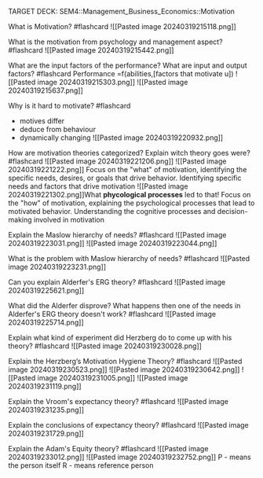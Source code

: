 TARGET DECK: SEM4::Management_Business_Economics::Motivation

What is Motivation? #flashcard 
![[Pasted image 20240319215118.png]]
<!--ID: 1710883967531-->



What is the motivation from psychology and management aspect? #flashcard 
![[Pasted image 20240319215442.png]]
<!--ID: 1710883967536-->



What are the input factors of the performance? 
What are input and output factors? #flashcard 
Performance =f(abilities,[factors that motivate u])
![[Pasted image 20240319215303.png]]
![[Pasted image 20240319215637.png]]
<!--ID: 1710883967540-->


Why is it hard to motivate? #flashcard 
- motives differ
- deduce from behaviour
- dynamically changing
![[Pasted image 20240319220932.png]]
<!--ID: 1710883967544-->


How are motivation theories categorized?
Explain witch theory goes were? #flashcard 
![[Pasted image 20240319221206.png]]
![[Pasted image 20240319221222.png]]
Focus on the "what" of motivation, identifying the specific needs, desires, or goals that drive behavior.
Identifying specific needs and factors that drive motivation
![[Pasted image 20240319221302.png]]What **phycological processes** led to that!
Focus on the "how" of motivation, explaining the psychological processes that lead to motivated behavior.
Understanding the cognitive processes and decision-making involved in motivation
<!--ID: 1710883967548-->


Explain the Maslow hierarchy  of needs? #flashcard 
![[Pasted image 20240319223031.png]]
![[Pasted image 20240319223044.png]]
<!--ID: 1710883967552-->



What is the problem with Maslow hierarchy of needs? #flashcard 
![[Pasted image 20240319223231.png]]
<!--ID: 1710883967557-->



Can you explain Alderfer's ERG theory? #flashcard 
![[Pasted image 20240319225621.png]]
<!--ID: 1710887423800-->



What did the Alderfer disprove?
What happens then one of the needs in Alderfer's ERG theory doesn't work? #flashcard 
![[Pasted image 20240319225714.png]]
<!--ID: 1710887423807-->



Explain what kind of experiment did Herzberg do to come up with his theory? #flashcard 
![[Pasted image 20240319230028.png]]
<!--ID: 1710887423811-->


Explain the Herzberg’s Motivation Hygiene Theory? #flashcard 
![[Pasted image 20240319230523.png]]
![[Pasted image 20240319230642.png]]
![[Pasted image 20240319231005.png]]
![[Pasted image 20240319231119.png]]
<!--ID: 1710887423816-->



Explain the Vroom's expectancy theory? #flashcard 
![[Pasted image 20240319231235.png]]
<!--ID: 1710887423820-->



Explain the conclusions of expectancy theory? #flashcard 
![[Pasted image 20240319231729.png]]
<!--ID: 1710887423825-->


Explain the Adam's Equity theory? #flashcard 
![[Pasted image 20240319233012.png]]
![[Pasted image 20240319232752.png]]
P - means the person itself
R - means reference person
<!--ID: 1710887423830-->


